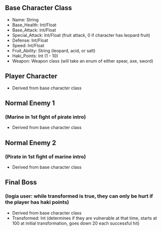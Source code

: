 ## Base Character Class
* Name: String
* Base_Health: Int/Float
* Base_Attack: Int/Float
* Special_Attack: Int/Float (fruit attack, 0 if character has leopard fruit)
* Defense: Int/Float
* Speed: Int/Float
* Fruit_Ability: String (leopard, acid, or salt) 
* Haki_Points: Int (1 - 10)
* Weapon: Weapon class (will take an enum of either spear, axe, sword) 

## Player Character
* Derived from base character class

## Normal Enemy 1 
### (Marine in 1st fight of pirate intro)
* Derived from base character class

## Normal Enemy 2
### (Pirate in 1st fight of marine intro)
* Derived from base character class

## Final Boss 
### (logia user: while transformed is true, they can only be hurt if the player has haki points)
* Derived from base character class
* Transformed: Int (determines if they are vulnerable at that time, starts at 100 at initial transformation, goes down 20 each successful hit)